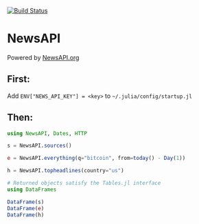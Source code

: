 [![Build Status](https://travis-ci.org/joshday/NewsAPI.jl.svg?branch=master)](https://travis-ci.org/joshday/NewsAPI.jl)

# NewsAPI

Powered by [NewsAPI.org](https://newsapi.org)

## First:

Add `ENV["NEWS_API_KEY"] = <key>` to `~/.julia/config/startup.jl`

## Then:

```julia
using NewsAPI, Dates, HTTP

s = NewsAPI.sources()

e = NewsAPI.everything(q="bitcoin", from=today() - Day(1))

h = NewsAPI.topheadlines(country="us")

# Returned objects satisfy the Tables.jl interface
using DataFrames

DataFrame(s)
DataFrame(e)
DataFrame(h)
```